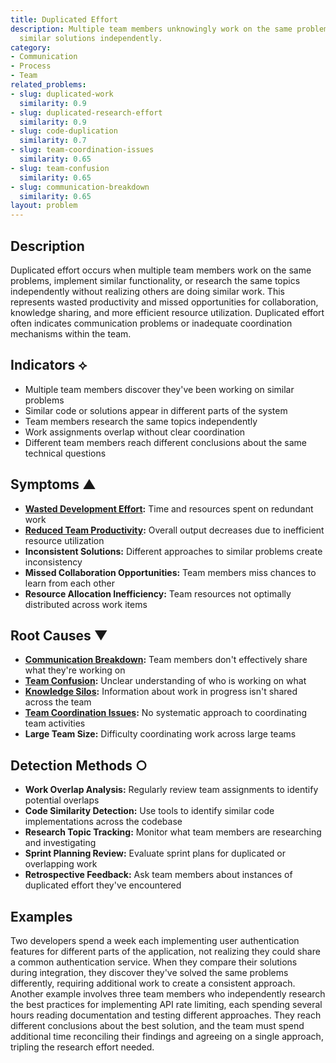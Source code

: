 ```yaml
---
title: Duplicated Effort
description: Multiple team members unknowingly work on the same problems or implement
  similar solutions independently.
category:
- Communication
- Process
- Team
related_problems:
- slug: duplicated-work
  similarity: 0.9
- slug: duplicated-research-effort
  similarity: 0.9
- slug: code-duplication
  similarity: 0.7
- slug: team-coordination-issues
  similarity: 0.65
- slug: team-confusion
  similarity: 0.65
- slug: communication-breakdown
  similarity: 0.65
layout: problem
---
```


## Description

Duplicated effort occurs when multiple team members work on the same problems, implement similar functionality, or research the same topics independently without realizing others are doing similar work. This represents wasted productivity and missed opportunities for collaboration, knowledge sharing, and more efficient resource utilization. Duplicated effort often indicates communication problems or inadequate coordination mechanisms within the team.

## Indicators ⟡

- Multiple team members discover they've been working on similar problems
- Similar code or solutions appear in different parts of the system
- Team members research the same topics independently
- Work assignments overlap without clear coordination
- Different team members reach different conclusions about the same technical questions

## Symptoms ▲

- **[Wasted Development Effort](wasted-development-effort.md):** Time and resources spent on redundant work
- **[Reduced Team Productivity](reduced-team-productivity.md):** Overall output decreases due to inefficient resource utilization
- **Inconsistent Solutions:** Different approaches to similar problems create inconsistency
- **Missed Collaboration Opportunities:** Team members miss chances to learn from each other
- **Resource Allocation Inefficiency:** Team resources not optimally distributed across work items

## Root Causes ▼

- **[Communication Breakdown](communication-breakdown.md):** Team members don't effectively share what they're working on
- **[Team Confusion](team-confusion.md):** Unclear understanding of who is working on what
- **[Knowledge Silos](knowledge-silos.md):** Information about work in progress isn't shared across the team
- **[Team Coordination Issues](team-coordination-issues.md):** No systematic approach to coordinating team activities
- **Large Team Size:** Difficulty coordinating work across large teams

## Detection Methods ○

- **Work Overlap Analysis:** Regularly review team assignments to identify potential overlaps
- **Code Similarity Detection:** Use tools to identify similar code implementations across the codebase
- **Research Topic Tracking:** Monitor what team members are researching and investigating
- **Sprint Planning Review:** Evaluate sprint plans for duplicated or overlapping work
- **Retrospective Feedback:** Ask team members about instances of duplicated effort they've encountered

## Examples

Two developers spend a week each implementing user authentication features for different parts of the application, not realizing they could share a common authentication service. When they compare their solutions during integration, they discover they've solved the same problems differently, requiring additional work to create a consistent approach. Another example involves three team members who independently research the best practices for implementing API rate limiting, each spending several hours reading documentation and testing different approaches. They reach different conclusions about the best solution, and the team must spend additional time reconciling their findings and agreeing on a single approach, tripling the research effort needed.